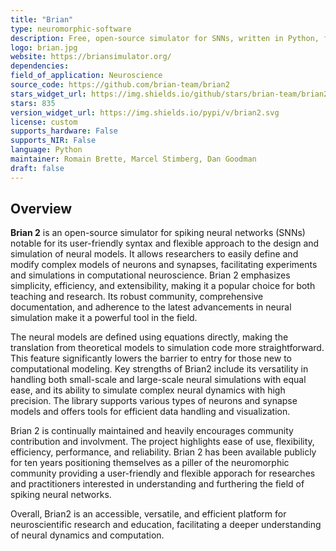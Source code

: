 ```yaml
---
title: "Brian"
type: neuromorphic-software
description: Free, open-source simulator for SNNs, written in Python, focusing on ease of use and flexibility.
logo: brian.jpg
website: https://briansimulator.org/
dependencies: 
field_of_application: Neuroscience
source_code: https://github.com/brian-team/brian2
stars_widget_url: https://img.shields.io/github/stars/brian-team/brian2.svg?style=social
stars: 835
version_widget_url: https://img.shields.io/pypi/v/brian2.svg
license: custom
supports_hardware: False
supports_NIR: False
language: Python
maintainer: Romain Brette, Marcel Stimberg, Dan Goodman 
draft: false
---
```


## Overview
**Brian 2** is an open-source simulator for spiking neural networks (SNNs) notable for its user-friendly syntax and flexible approach to the design and simulation of neural models. It allows researchers to easily define and modify complex models of neurons and synapses, facilitating experiments and simulations in computational neuroscience. Brian 2 emphasizes simplicity, efficiency, and extensibility, making it a popular choice for both teaching and research. Its robust community, comprehensive documentation, and adherence to the latest advancements in neural simulation make it a powerful tool in the field.

The neural models are defined using equations directly, making the translation from theoretical models to simulation code more straightforward. This feature significantly lowers the barrier to entry for those new to computational modeling. Key strengths of Brian2 include its versatility in handling both small-scale and large-scale neural simulations with equal ease, and its ability to simulate complex neural dynamics with high precision. The library supports various types of neurons and synapse models and offers tools for efficient data handling and visualization.

Brian 2 is continually maintained and heavily encourages community contribution and involvment. The project highlights ease of use, flexibility, efficiency, performance, and reliability. Brian 2 has been available publicly for ten years positioning themselves as a piller of the neuromorphic community providing a user-friendly and flexible apporach for researches and practitioners interested in understanding and furthering the field of spiking neural networks. 

Overall, Brian2 is an accessible, versatile, and efficient platform for neuroscientific research and education, facilitating a deeper understanding of neural dynamics and computation.
